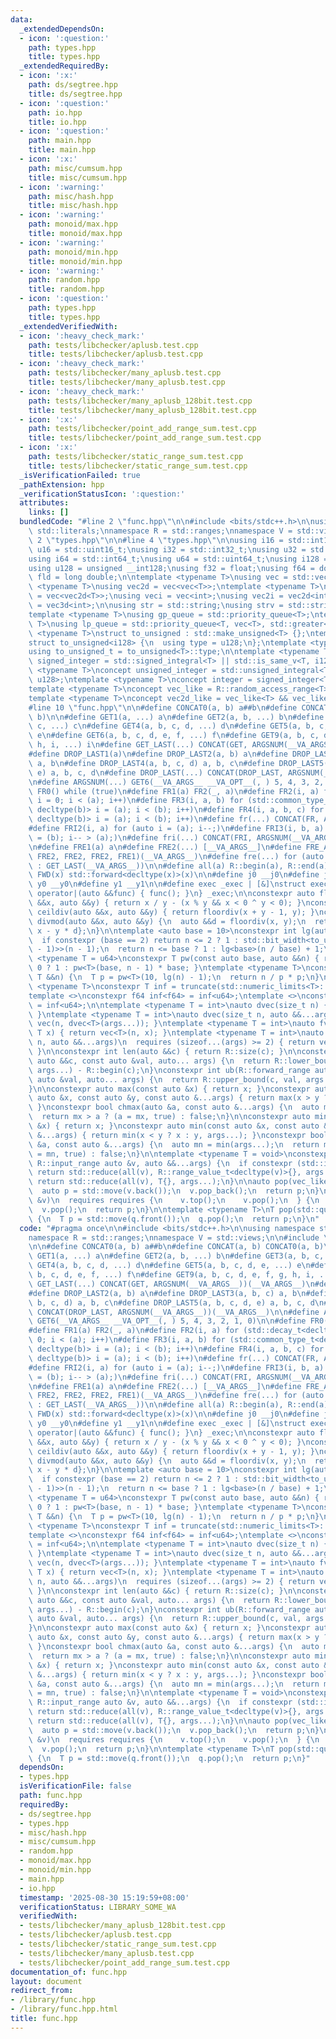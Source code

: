 ```yaml
---
data:
  _extendedDependsOn:
  - icon: ':question:'
    path: types.hpp
    title: types.hpp
  _extendedRequiredBy:
  - icon: ':x:'
    path: ds/segtree.hpp
    title: ds/segtree.hpp
  - icon: ':question:'
    path: io.hpp
    title: io.hpp
  - icon: ':question:'
    path: main.hpp
    title: main.hpp
  - icon: ':x:'
    path: misc/cumsum.hpp
    title: misc/cumsum.hpp
  - icon: ':warning:'
    path: misc/hash.hpp
    title: misc/hash.hpp
  - icon: ':warning:'
    path: monoid/max.hpp
    title: monoid/max.hpp
  - icon: ':warning:'
    path: monoid/min.hpp
    title: monoid/min.hpp
  - icon: ':warning:'
    path: random.hpp
    title: random.hpp
  - icon: ':question:'
    path: types.hpp
    title: types.hpp
  _extendedVerifiedWith:
  - icon: ':heavy_check_mark:'
    path: tests/libchecker/aplusb.test.cpp
    title: tests/libchecker/aplusb.test.cpp
  - icon: ':heavy_check_mark:'
    path: tests/libchecker/many_aplusb.test.cpp
    title: tests/libchecker/many_aplusb.test.cpp
  - icon: ':heavy_check_mark:'
    path: tests/libchecker/many_aplusb_128bit.test.cpp
    title: tests/libchecker/many_aplusb_128bit.test.cpp
  - icon: ':x:'
    path: tests/libchecker/point_add_range_sum.test.cpp
    title: tests/libchecker/point_add_range_sum.test.cpp
  - icon: ':x:'
    path: tests/libchecker/static_range_sum.test.cpp
    title: tests/libchecker/static_range_sum.test.cpp
  _isVerificationFailed: true
  _pathExtension: hpp
  _verificationStatusIcon: ':question:'
  attributes:
    links: []
  bundledCode: "#line 2 \"func.hpp\"\n\n#include <bits/stdc++.h>\n\nusing namespace\
    \ std::literals;\nnamespace R = std::ranges;\nnamespace V = std::views;\n\n#line\
    \ 2 \"types.hpp\"\n\n#line 4 \"types.hpp\"\n\nusing i16 = std::int16_t;\nusing\
    \ u16 = std::uint16_t;\nusing i32 = std::int32_t;\nusing u32 = std::uint32_t;\n\
    using i64 = std::int64_t;\nusing u64 = std::uint64_t;\nusing i128 = __int128;\n\
    using u128 = unsigned __int128;\nusing f32 = float;\nusing f64 = double;\nusing\
    \ fld = long double;\n\ntemplate <typename T>\nusing vec = std::vector<T>;\ntemplate\
    \ <typename T>\nusing vec2d = vec<vec<T>>;\ntemplate <typename T>\nusing vec3d\
    \ = vec<vec2d<T>>;\nusing veci = vec<int>;\nusing vec2i = vec2d<int>;\nusing vec3i\
    \ = vec3d<int>;\n\nusing str = std::string;\nusing strv = std::string_view;\n\n\
    template <typename T>\nusing gp_queue = std::priority_queue<T>;\ntemplate <typename\
    \ T>\nusing lp_queue = std::priority_queue<T, vec<T>, std::greater<>>;\n\ntemplate\
    \ <typename T>\nstruct to_unsigned : std::make_unsigned<T> {};\ntemplate <>\n\
    struct to_unsigned<i128> {\n  using type = u128;\n};\ntemplate <typename T>\n\
    using to_unsigned_t = to_unsigned<T>::type;\n\ntemplate <typename T>\nconcept\
    \ signed_integer = std::signed_integral<T> || std::is_same_v<T, i128>;\ntemplate\
    \ <typename T>\nconcept unsigned_integer = std::unsigned_integral<T> || std::is_same_v<T,\
    \ u128>;\ntemplate <typename T>\nconcept integer = signed_integer<T> || unsigned_integer<T>;\n\
    template <typename T>\nconcept vec_like = R::random_access_range<T> && R::sized_range<T>;\n\
    template <typename T>\nconcept vec2d_like = vec_like<T> && vec_like<R::range_value_t<T>>;\n\
    #line 10 \"func.hpp\"\n\n#define CONCAT0(a, b) a##b\n#define CONCAT(a, b) CONCAT0(a,\
    \ b)\n\n#define GET1(a, ...) a\n#define GET2(a, b, ...) b\n#define GET3(a, b,\
    \ c, ...) c\n#define GET4(a, b, c, d, ...) d\n#define GET5(a, b, c, d, e, ...)\
    \ e\n#define GET6(a, b, c, d, e, f, ...) f\n#define GET9(a, b, c, d, e, f, g,\
    \ h, i, ...) i\n#define GET_LAST(...) CONCAT(GET, ARGSNUM(__VA_ARGS__))(__VA_ARGS__)\n\
    #define DROP_LAST1(a)\n#define DROP_LAST2(a, b) a\n#define DROP_LAST3(a, b, c)\
    \ a, b\n#define DROP_LAST4(a, b, c, d) a, b, c\n#define DROP_LAST5(a, b, c, d,\
    \ e) a, b, c, d\n#define DROP_LAST(...) CONCAT(DROP_LAST, ARGSNUM(__VA_ARGS__))(__VA_ARGS__)\n\
    \n#define ARGSNUM(...) GET6(__VA_ARGS__ __VA_OPT__(, ) 5, 4, 3, 2, 1, 0)\n\n#define\
    \ FR0() while (true)\n#define FR1(a) FR2(_, a)\n#define FR2(i, a) for (std::decay_t<decltype(a)>\
    \ i = 0; i < (a); i++)\n#define FR3(i, a, b) for (std::common_type_t<decltype(a),\
    \ decltype(b)> i = (a); i < (b); i++)\n#define FR4(i, a, b, c) for (std::common_type_t<decltype(a),\
    \ decltype(b)> i = (a); i < (b); i++)\n#define fr(...) CONCAT(FR, ARGSNUM(__VA_ARGS__))(__VA_ARGS__)\n\
    #define FRI2(i, a) for (auto i = (a); i--;)\n#define FRI3(i, b, a) for (auto i\
    \ = (b); i-- > (a);)\n#define fri(...) CONCAT(FRI, ARGSNUM(__VA_ARGS__))(__VA_ARGS__)\n\
    \n#define FRE1(a) a\n#define FRE2(...) [__VA_ARGS__]\n#define FRE_ARGS(...) GET5(__VA_ARGS__,\
    \ FRE2, FRE2, FRE2, FRE1)(__VA_ARGS__)\n#define fre(...) for (auto &&FRE_ARGS(DROP_LAST(__VA_ARGS__))\
    \ : GET_LAST(__VA_ARGS__))\n\n#define all(a) R::begin(a), R::end(a)\n\n#define\
    \ FWD(x) std::forward<decltype(x)>(x)\n\n#define j0 __j0\n#define j1 __j1\n#define\
    \ y0 __y0\n#define y1 __y1\n\n#define exec _exec | [&]\nstruct exec_t {\n  void\
    \ operator|(auto &&func) { func(); }\n} _exec;\n\nconstexpr auto floordiv(auto\
    \ &&x, auto &&y) { return x / y - (x % y && x < 0 ^ y < 0); }\nconstexpr auto\
    \ ceildiv(auto &&x, auto &&y) { return floordiv(x + y - 1, y); }\nconstexpr auto\
    \ divmod(auto &&x, auto &&y) {\n  auto &&d = floordiv(x, y);\n  return std::pair{d,\
    \ x - y * d};\n}\n\ntemplate <auto base = 10>\nconstexpr int lg(auto &&n) {\n\
    \  if constexpr (base == 2) return n <= 2 ? 1 : std::bit_width<to_unsigned_t<decltype(n\
    \ - 1)>>(n - 1);\n  return n <= base ? 1 : lg<base>(n / base) + 1;\n}\ntemplate\
    \ <typename T = u64>\nconstexpr T pw(const auto base, auto &&n) { return n ==\
    \ 0 ? 1 : pw<T>(base, n - 1) * base; }\ntemplate <typename T>\nconstexpr T truncate(const\
    \ T &&n) {\n  T p = pw<T>(10, lg(n) - 1);\n  return n / p * p;\n}\n\ntemplate\
    \ <typename T>\nconstexpr T inf = truncate(std::numeric_limits<T>::max() >> 1);\n\
    template <>\nconstexpr f64 inf<f64> = inf<u64>;\ntemplate <>\nconstexpr fld inf<fld>\
    \ = inf<u64>;\n\ntemplate <typename T = int>\nauto dvec(size_t n) { return vec<T>(n);\
    \ }\ntemplate <typename T = int>\nauto dvec(size_t n, auto &&...args) { return\
    \ vec(n, dvec<T>(args...)); }\ntemplate <typename T = int>\nauto fvec(size_t n,\
    \ T x) { return vec<T>(n, x); }\ntemplate <typename T = int>\nauto fvec(size_t\
    \ n, auto &&...args)\n  requires (sizeof...(args) >= 2) { return vec(n, fvec<T>(args...));\
    \ }\n\nconstexpr int len(auto &&c) { return R::size(c); }\n\nconstexpr int lb(R::forward_range\
    \ auto &&c, const auto &val, auto... args) {\n  return R::lower_bound(c, val,\
    \ args...) - R::begin(c);\n}\nconstexpr int ub(R::forward_range auto &&c, const\
    \ auto &val, auto... args) {\n  return R::upper_bound(c, val, args...) - R::begin(c);\n\
    }\n\nconstexpr auto max(const auto &x) { return x; }\nconstexpr auto max(const\
    \ auto &x, const auto &y, const auto &...args) { return max(x > y ? x : y, args...);\
    \ }\nconstexpr bool chmax(auto &a, const auto &...args) {\n  auto mx = max(args...);\n\
    \  return mx > a ? (a = mx, true) : false;\n}\n\nconstexpr auto min(const auto\
    \ &x) { return x; }\nconstexpr auto min(const auto &x, const auto &y, const auto\
    \ &...args) { return min(x < y ? x : y, args...); }\nconstexpr bool chmin(auto\
    \ &a, const auto &...args) {\n  auto mn = min(args...);\n  return mn < a ? (a\
    \ = mn, true) : false;\n}\n\ntemplate <typename T = void>\nconstexpr auto sum(const\
    \ R::input_range auto &v, auto &&...args) {\n  if constexpr (std::is_void_v<T>)\
    \ return std::reduce(all(v), R::range_value_t<decltype(v)>{}, args...);\n  else\
    \ return std::reduce(all(v), T{}, args...);\n}\n\nauto pop(vec_like auto &v) {\n\
    \  auto p = std::move(v.back());\n  v.pop_back();\n  return p;\n}\n\nauto pop(auto\
    \ &v)\n  requires requires {\n    v.top();\n    v.pop();\n  } {\n  auto p = std::move(v.top());\n\
    \  v.pop();\n  return p;\n}\n\ntemplate <typename T>\nT pop(std::queue<T> &q)\
    \ {\n  T p = std::move(q.front());\n  q.pop();\n  return p;\n}\n"
  code: "#pragma once\n\n#include <bits/stdc++.h>\n\nusing namespace std::literals;\n\
    namespace R = std::ranges;\nnamespace V = std::views;\n\n#include \"types.hpp\"\
    \n\n#define CONCAT0(a, b) a##b\n#define CONCAT(a, b) CONCAT0(a, b)\n\n#define\
    \ GET1(a, ...) a\n#define GET2(a, b, ...) b\n#define GET3(a, b, c, ...) c\n#define\
    \ GET4(a, b, c, d, ...) d\n#define GET5(a, b, c, d, e, ...) e\n#define GET6(a,\
    \ b, c, d, e, f, ...) f\n#define GET9(a, b, c, d, e, f, g, h, i, ...) i\n#define\
    \ GET_LAST(...) CONCAT(GET, ARGSNUM(__VA_ARGS__))(__VA_ARGS__)\n#define DROP_LAST1(a)\n\
    #define DROP_LAST2(a, b) a\n#define DROP_LAST3(a, b, c) a, b\n#define DROP_LAST4(a,\
    \ b, c, d) a, b, c\n#define DROP_LAST5(a, b, c, d, e) a, b, c, d\n#define DROP_LAST(...)\
    \ CONCAT(DROP_LAST, ARGSNUM(__VA_ARGS__))(__VA_ARGS__)\n\n#define ARGSNUM(...)\
    \ GET6(__VA_ARGS__ __VA_OPT__(, ) 5, 4, 3, 2, 1, 0)\n\n#define FR0() while (true)\n\
    #define FR1(a) FR2(_, a)\n#define FR2(i, a) for (std::decay_t<decltype(a)> i =\
    \ 0; i < (a); i++)\n#define FR3(i, a, b) for (std::common_type_t<decltype(a),\
    \ decltype(b)> i = (a); i < (b); i++)\n#define FR4(i, a, b, c) for (std::common_type_t<decltype(a),\
    \ decltype(b)> i = (a); i < (b); i++)\n#define fr(...) CONCAT(FR, ARGSNUM(__VA_ARGS__))(__VA_ARGS__)\n\
    #define FRI2(i, a) for (auto i = (a); i--;)\n#define FRI3(i, b, a) for (auto i\
    \ = (b); i-- > (a);)\n#define fri(...) CONCAT(FRI, ARGSNUM(__VA_ARGS__))(__VA_ARGS__)\n\
    \n#define FRE1(a) a\n#define FRE2(...) [__VA_ARGS__]\n#define FRE_ARGS(...) GET5(__VA_ARGS__,\
    \ FRE2, FRE2, FRE2, FRE1)(__VA_ARGS__)\n#define fre(...) for (auto &&FRE_ARGS(DROP_LAST(__VA_ARGS__))\
    \ : GET_LAST(__VA_ARGS__))\n\n#define all(a) R::begin(a), R::end(a)\n\n#define\
    \ FWD(x) std::forward<decltype(x)>(x)\n\n#define j0 __j0\n#define j1 __j1\n#define\
    \ y0 __y0\n#define y1 __y1\n\n#define exec _exec | [&]\nstruct exec_t {\n  void\
    \ operator|(auto &&func) { func(); }\n} _exec;\n\nconstexpr auto floordiv(auto\
    \ &&x, auto &&y) { return x / y - (x % y && x < 0 ^ y < 0); }\nconstexpr auto\
    \ ceildiv(auto &&x, auto &&y) { return floordiv(x + y - 1, y); }\nconstexpr auto\
    \ divmod(auto &&x, auto &&y) {\n  auto &&d = floordiv(x, y);\n  return std::pair{d,\
    \ x - y * d};\n}\n\ntemplate <auto base = 10>\nconstexpr int lg(auto &&n) {\n\
    \  if constexpr (base == 2) return n <= 2 ? 1 : std::bit_width<to_unsigned_t<decltype(n\
    \ - 1)>>(n - 1);\n  return n <= base ? 1 : lg<base>(n / base) + 1;\n}\ntemplate\
    \ <typename T = u64>\nconstexpr T pw(const auto base, auto &&n) { return n ==\
    \ 0 ? 1 : pw<T>(base, n - 1) * base; }\ntemplate <typename T>\nconstexpr T truncate(const\
    \ T &&n) {\n  T p = pw<T>(10, lg(n) - 1);\n  return n / p * p;\n}\n\ntemplate\
    \ <typename T>\nconstexpr T inf = truncate(std::numeric_limits<T>::max() >> 1);\n\
    template <>\nconstexpr f64 inf<f64> = inf<u64>;\ntemplate <>\nconstexpr fld inf<fld>\
    \ = inf<u64>;\n\ntemplate <typename T = int>\nauto dvec(size_t n) { return vec<T>(n);\
    \ }\ntemplate <typename T = int>\nauto dvec(size_t n, auto &&...args) { return\
    \ vec(n, dvec<T>(args...)); }\ntemplate <typename T = int>\nauto fvec(size_t n,\
    \ T x) { return vec<T>(n, x); }\ntemplate <typename T = int>\nauto fvec(size_t\
    \ n, auto &&...args)\n  requires (sizeof...(args) >= 2) { return vec(n, fvec<T>(args...));\
    \ }\n\nconstexpr int len(auto &&c) { return R::size(c); }\n\nconstexpr int lb(R::forward_range\
    \ auto &&c, const auto &val, auto... args) {\n  return R::lower_bound(c, val,\
    \ args...) - R::begin(c);\n}\nconstexpr int ub(R::forward_range auto &&c, const\
    \ auto &val, auto... args) {\n  return R::upper_bound(c, val, args...) - R::begin(c);\n\
    }\n\nconstexpr auto max(const auto &x) { return x; }\nconstexpr auto max(const\
    \ auto &x, const auto &y, const auto &...args) { return max(x > y ? x : y, args...);\
    \ }\nconstexpr bool chmax(auto &a, const auto &...args) {\n  auto mx = max(args...);\n\
    \  return mx > a ? (a = mx, true) : false;\n}\n\nconstexpr auto min(const auto\
    \ &x) { return x; }\nconstexpr auto min(const auto &x, const auto &y, const auto\
    \ &...args) { return min(x < y ? x : y, args...); }\nconstexpr bool chmin(auto\
    \ &a, const auto &...args) {\n  auto mn = min(args...);\n  return mn < a ? (a\
    \ = mn, true) : false;\n}\n\ntemplate <typename T = void>\nconstexpr auto sum(const\
    \ R::input_range auto &v, auto &&...args) {\n  if constexpr (std::is_void_v<T>)\
    \ return std::reduce(all(v), R::range_value_t<decltype(v)>{}, args...);\n  else\
    \ return std::reduce(all(v), T{}, args...);\n}\n\nauto pop(vec_like auto &v) {\n\
    \  auto p = std::move(v.back());\n  v.pop_back();\n  return p;\n}\n\nauto pop(auto\
    \ &v)\n  requires requires {\n    v.top();\n    v.pop();\n  } {\n  auto p = std::move(v.top());\n\
    \  v.pop();\n  return p;\n}\n\ntemplate <typename T>\nT pop(std::queue<T> &q)\
    \ {\n  T p = std::move(q.front());\n  q.pop();\n  return p;\n}"
  dependsOn:
  - types.hpp
  isVerificationFile: false
  path: func.hpp
  requiredBy:
  - ds/segtree.hpp
  - types.hpp
  - misc/hash.hpp
  - misc/cumsum.hpp
  - random.hpp
  - monoid/max.hpp
  - monoid/min.hpp
  - main.hpp
  - io.hpp
  timestamp: '2025-08-30 15:19:59+08:00'
  verificationStatus: LIBRARY_SOME_WA
  verifiedWith:
  - tests/libchecker/many_aplusb_128bit.test.cpp
  - tests/libchecker/aplusb.test.cpp
  - tests/libchecker/static_range_sum.test.cpp
  - tests/libchecker/many_aplusb.test.cpp
  - tests/libchecker/point_add_range_sum.test.cpp
documentation_of: func.hpp
layout: document
redirect_from:
- /library/func.hpp
- /library/func.hpp.html
title: func.hpp
---
```

